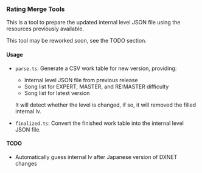 ### Rating Merge Tools

This is a tool to prepare the updated internal level JSON file using the resources previously available.

This tool may be reworked soon, see the TODO section.

#### Usage

* `parse.ts`: Generate a CSV work table for new version, providing:
  - Internal level JSON file from previous release
  - Song list for EXPERT, MASTER, and RE:MASTER difficulty
  - Song list for latest version

  It will detect whether the level is changed, if so, it will removed the filled internal lv.
* `finalized.ts`: Convert the finished work table into the internal level JSON file.

#### TODO

* Automatically guess internal lv after Japanese version of DXNET changes
